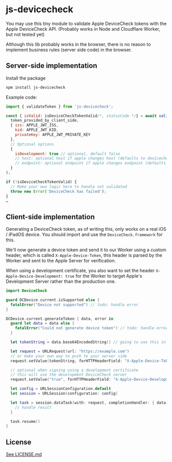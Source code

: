 # js-devicecheck

You may use this tiny module to validate Apple DeviceCheck tokens with the Apple DeviceCheck API. (Probably works in Node and Cloudflare Worker, but not tested yet)

Although this lib probably works in the browser, there is no reason to implement business rules (server side code) in the browser.

## Server-side implementation

Install the package
```sh
npm install js-devicecheck
```
Example code:
```javascript
import { validateToken } from 'js-devicecheck';

const { isValid: isDeviceCheckTokenValid/*, statusCode */} = await validateToken(
  token_provided_by_client_side,
  { iss: APPLE_JWT_ISS,
    kid: APPLE_JWT_KID,
    privateKey: APPLE_JWT_PRIVATE_KEY
  },
  // Optional options
  {
    isDevelopment: true // optional, default false
    // host: optional host if apple changes host (defaults to devicecheck.apple.com)
    // endpoint: optional endpoint if apple changes endpoint (defaults to /v1/validate_device_token)
  }
);

if (!isDeviceCheckTokenValid) {
  // Make your own logic here to handle not validated
  throw new Error('DeviceCheck has failed');
}
…
```

## Client-side implementation

Generating a DeviceCheck token, as of writing this, only works on a real iOS / iPadOS device. You should import and use the `DeviceCheck.framework` for this.

We'll now generate a device token and send it to our Worker using a custom header, which is called `X-Apple-Device-Token`, this header is parsed by the Worker and sent to the Apple Server for verification.

When using a development certificate, you also want to set the header `X-Apple-Device-Development: true` for the Worker to target Apple's Development Server rather than the production one.

```swift
import DeviceCheck

guard DCDevice.current.isSupported else {
  fatalError("Device not supported") // todo: handle error
}

DCDevice.current.generateToken { data, error in
  guard let data = data else {
    fatalError("Could not generate device token") // todo: handle error
  }

  let tokenString = data.base64EncodedString() // going to use this in our header

  let request = URLRequest(url: "https://example.com")
  // or make your own way to push to your server side
  request.setValue(tokenString, forHTTPHeaderField: "X-Apple-Device-Token")

  // optional when signing using a development certificate
  // this will use the development DeviceCheck server
  request.setValue("true", forHTTPHeaderField: "X-Apple-Device-Development")

  let config = URLSessionConfiguration.default
  let session = URLSession(configuration: config)

  let task = session.dataTask(with: request, completionHandler: { data, response, error in
    // handle result
  }

  task.resume()
}
```

## License

[See LICENSE.md](LICENSE.md)
